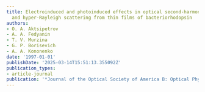 ```yaml
---
title: Electroinduced and photoinduced effects in optical second-harmonic generation
  and hyper-Rayleigh scattering from thin films of bacteriorhodopsin
authors:
- O. A. Aktsipetrov
- A. A. Fedyanin
- T. V. Murzina
- G. P. Borisevich
- A. A. Kononenko
date: '1997-01-01'
publishDate: '2025-03-14T15:51:13.355092Z'
publication_types:
- article-journal
publication: '*Journal of the Optical Society of America B: Optical Physics*'
---
```

